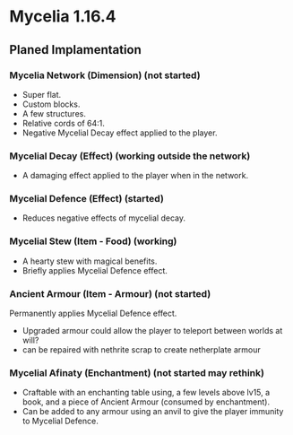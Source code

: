 # Mycelia 1.16.4

## Planed Implamentation  
  
### Mycelia Network (Dimension) (not started)
- Super flat.
- Custom blocks.
- A few structures. 
- Relative cords of 64:1.
- Negative Mycelial Decay effect applied to the player.  

### Mycelial Decay (Effect) (working outside the network)
- A damaging effect applied to the player when in the network.  
  
### Mycelial Defence (Effect) (started)
- Reduces negative effects of mycelial decay.  
  
### Mycelial Stew (Item - Food) (working)
- A hearty stew with magical benefits. 
- Briefly applies Mycelial Defence effect.  
  
### Ancient Armour (Item - Armour) (not started)
Permanently applies Mycelial Defence effect.
- Upgraded armour could allow the player to teleport between worlds at will?
- can be repaired with nethrite scrap to create netherplate armour
  
### Mycelial Afinaty (Enchantment) (not started may rethink)
- Craftable with an enchanting table using, a few levels above lv15, a book, and a piece of Ancient Armour (consumed by enchantment).
- Can be added to any armour using an anvil to give the player immunity to Mycelial Defence.
